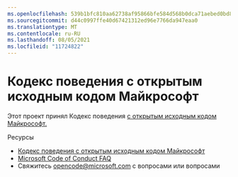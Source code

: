 ```yaml
---
ms.openlocfilehash: 539b1bfc810aa62738af95866bfe584d568b0dca71aebed0bd81db0bdaebade3
ms.sourcegitcommit: d44c0997ffe40d67421312ed96e7766da947eaa0
ms.translationtype: MT
ms.contentlocale: ru-RU
ms.lasthandoff: 08/05/2021
ms.locfileid: "11724822"
---
```

# <a name="microsoft-open-source-code-of-conduct"></a>Кодекс поведения с открытым исходным кодом Майкрософт

Этот проект принял Кодекс поведения [с открытым исходным кодом Майкрософт.](https://opensource.microsoft.com/codeofconduct/)

Ресурсы

- [Кодекс поведения с открытым исходным кодом Майкрософт](https://opensource.microsoft.com/codeofconduct/)
- [Microsoft Code of Conduct FAQ](https://opensource.microsoft.com/codeofconduct/faq/)
- Свяжитесь [opencode@microsoft.com](mailto:opencode@microsoft.com) с вопросами или вопросами
